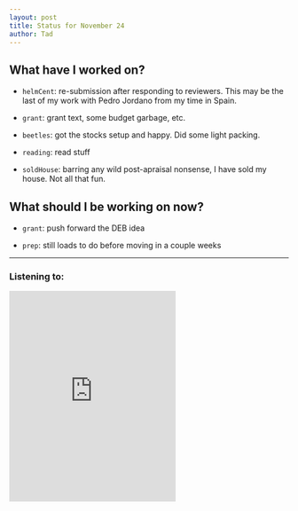 ```yaml
---
layout: post 
title: Status for November 24 
author: Tad
---
```


## What have I worked on?

* `helmCent`: re-submission after responding to reviewers. This may be the last of my work with Pedro Jordano from my time in Spain.

* `grant`: grant text, some budget garbage, etc. 

* `beetles`: got the stocks setup and happy. Did some light packing.

* `reading`: read stuff

* `soldHouse`: barring any wild post-apraisal nonsense, I have sold my house. Not all that fun.




## What should I be working on now?

* `grant`: push forward the DEB idea

* `prep`: still loads to do before moving in a couple weeks 





---

### Listening to:

<iframe src='https://embed.spotify.com/?uri=spotify%3Atrack%3A3akjmPch80sHhzkfrqR5rX' width='300' height='380' frameborder='0' allowtransparency='true'></iframe>

<i class='fa fa-code' style='color:pink'></i>
